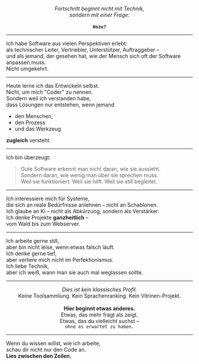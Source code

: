 <p align="center">
  <em>Fortschritt beginnt nicht mit Technik,</em><br>
  <em>sondern mit einer Frage:</em><br><br>
  <strong><code>Wozu?</code></strong>
</p>

---

Ich habe Software aus vielen Perspektiven erlebt:  
als technischer Leiter, Vertriebler, Unterstützer, Auftraggeber –  
und als jemand, der gesehen hat, wie der Mensch sich oft der Software anpassen muss.  
Nicht umgekehrt.

---

Heute lerne ich das Entwickeln selbst.  
Nicht, um mich "Coder" zu nennen.  
Sondern weil ich verstanden habe,  
dass Lösungen nur entstehen, wenn jemand

- den Menschen,  
- den Prozess  
- und das Werkzeug  

**zugleich** versteht.

---

Ich bin überzeugt:

> Gute Software erkennt man nicht daran, wie sie aussieht.  
> Sondern daran, wie wenig man über sie sprechen muss.  
> Weil sie funktioniert. Weil sie hilft. Weil sie still begleitet.

---

Ich interessiere mich für Systeme,  
die sich an reale Bedürfnisse anlehnen – nicht an Schablonen.  
Ich glaube an KI – nicht als Abkürzung, sondern als Verstärker.  
Ich denke Projekte **ganzheitlich** –  
vom Wald bis zum Webserver.

---

Ich arbeite gerne still,  
aber bin nicht leise, wenn etwas falsch läuft.  
Ich denke gerne tief,  
aber verliere mich nicht im Perfektionismus.  
Ich liebe Technik,  
aber ich weiß, wann man sie auch mal weglassen sollte.

---

<p align="center">
  <em>Dies ist kein klassisches Profil.</em><br>
  Keine Toolsammlung. Kein Sprachenranking. Kein Vitrinen-Projekt.<br><br>
  <strong>Hier beginnt etwas anderes.</strong><br>
  Etwas, das mehr fragt als zeigt.<br>
  Etwas, das du vielleicht suchst –<br>
  <code>ohne es erwartet zu haben.</code>
</p>

---

Wenn du wissen willst, wie ich arbeite,  
schau dir nicht nur den Code an.  
**Lies zwischen den Zeilen.**
